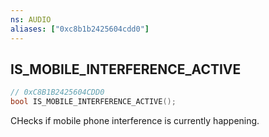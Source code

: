 ```yaml
---
ns: AUDIO
aliases: ["0xc8b1b2425604cdd0"]
---
```

## IS_MOBILE_INTERFERENCE_ACTIVE

```c
// 0xC8B1B2425604CDD0
bool IS_MOBILE_INTERFERENCE_ACTIVE();
```

CHecks if mobile phone interference is currently happening.

